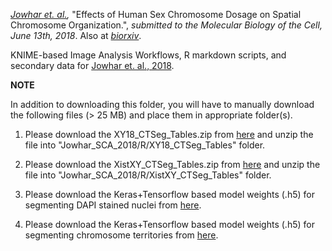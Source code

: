 
_[Jowhar et. al.](http://biorxiv.org/cgi/content/short/346742v1),_ "Effects of Human Sex Chromosome Dosage on Spatial Chromosome Organization.", _submitted to the Molecular Biology of the Cell, June 13th, 2018_. Also at _[biorxiv](http://biorxiv.org/cgi/content/short/346742v1)_. 

KNIME-based Image Analysis Workflows, R markdown scripts, and secondary data for [Jowhar et. al., 2018](http://biorxiv.org/cgi/content/short/346742v1).

**NOTE**

In addition to downloading this folder, you will have to manually download the following files (> 25 MB) and place them in appropriate folder(s).

1) Please download the XY18_CTSeg_Tables.zip from [here](https://github.com/CBIIT/Misteli-Lab-CCR-NCI/releases/download/v0.1/XY18_CTSeg_Tables.zip) and unzip the file into "Jowhar_SCA_2018/R/XY18_CTSeg_Tables" folder.

2) Please download the XistXY_CTSeg_Tables.zip from [here](https://github.com/CBIIT/Misteli-Lab-CCR-NCI/releases/download/v0.1/XistXY_CTSeg_Tables.zip) and unzip the file into "Jowhar_SCA_2018/R/XistXY_CTSeg_Tables" folder.

3) Please download the Keras+Tensorflow based model weights (.h5) for segmenting DAPI stained nuclei from [here](https://github.com/CBIIT/Misteli-Lab-CCR-NCI/releases/download/v0.1/weights_uint16_dropout_noaug_mask_fitl32.h5).

4) Please download the Keras+Tensorflow based model weights (.h5) for segmenting chromosome territories from [here](https://github.com/CBIIT/Misteli-Lab-CCR-NCI/releases/download/v0.1/model_weights_george.h5).
